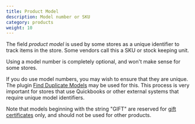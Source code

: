 ```yaml
---
title: Product Model 
description: Model number or SKU 
category: products
weight: 10
---
```


The field _product model_ is used by some stores as a unique identifier to track items in the store. Some vendors call this a SKU or stock keeping unit. 

Using a model number is completely optional, and won't make sense for some stores. 

If you do use model numbers, you may wish to ensure that they are unique. The plugin [Find Duplicate Models](https://www.zen-cart.com/downloads.php?do=file&id=1323) may be used for this.   This process is very important for stores that use Quickbooks or other external systems that require unique model identifiers. 

Note that models beginning with the string "GIFT" are reserved for [gift certificates](/user/order_total/gift_certificates/) only, and should not be used for other products.  
